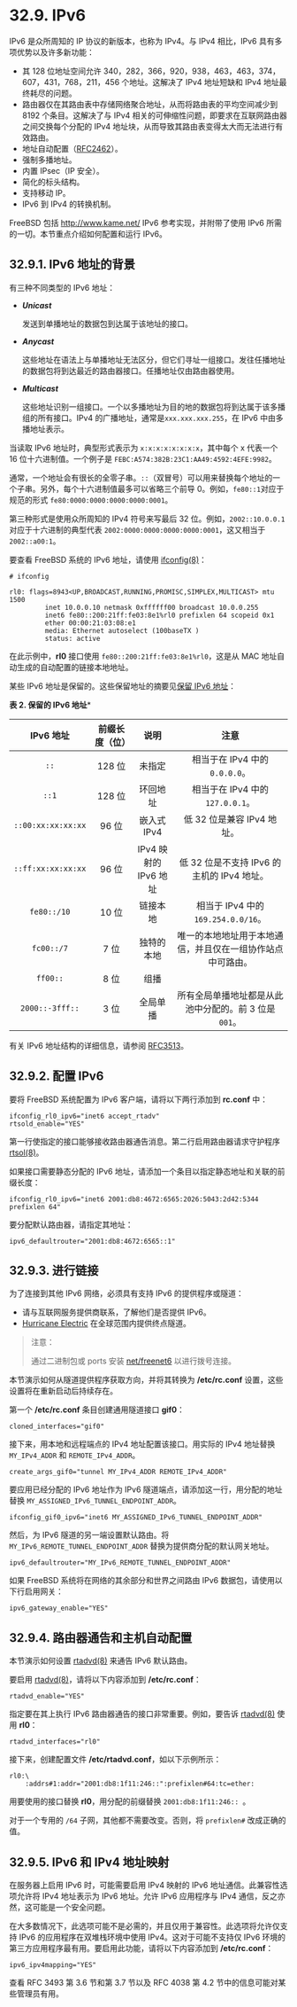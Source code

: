 # 32.9. IPv6

IPv6 是众所周知的 IP 协议的新版本，也称为 IPv4。与 IPv4 相比，IPv6 具有多项优势以及许多新功能：

- 其 128 位地址空间允许 340，282，366，920，938，463，463，374，607，431，768，211，456 个地址。这解决了 IPv4 地址短缺和 IPv4 地址最终耗尽的问题。
- 路由器仅在其路由表中存储网络聚合地址，从而将路由表的平均空间减少到 8192 个条目。这解决了与 IPv4 相关的可伸缩性问题，即要求在互联网路由器之间交换每个分配的 IPv4 地址块，从而导致其路由表变得太大而无法进行有效路由。
- 地址自动配置（[RFC2462](http://www.ietf.org/rfc/rfc2462.txt)）。
- 强制多播地址。
- 内置 IPsec（IP 安全）。
- 简化的标头结构。
- 支持移动 IP。
- IPv6 到 IPv4 的转换机制。

FreeBSD 包括 <http://www.kame.net/> IPv6 参考实现，并附带了使用 IPv6 所需的一切。本节重点介绍如何配置和运行 IPv6。

## 32.9.1. IPv6 地址的背景

有三种不同类型的 IPv6 地址：

- ***Unicast***

  发送到单播地址的数据包到达属于该地址的接口。

- ***Anycast***

  这些地址在语法上与单播地址无法区分，但它们寻址一组接口。发往任播地址的数据包将到达最近的路由器接口。任播地址仅由路由器使用。

- ***Multicast***

  这些地址识别一组接口。一个以多播地址为目的地的数据包将到达属于该多播组的所有接口。IPv4 的广播地址，通常是`xxx.xxx.xxx.255`，在 IPv6 中由多播地址表示。

当读取 IPv6 地址时，典型形式表示为 `x:x:x:x:x:x:x:x`，其中每个 x 代表一个 16 位十六进制值。一个例子是 `FEBC:A574:382B:23C1:AA49:4592:4EFE:9982`。

通常，一个地址会有很长的全零子串。`::`（双冒号）可以用来替换每个地址的一个子串。另外，每个十六进制值最多可以省略三个前导 0。例如，`fe80::1`对应于规范的形式 `fe80:0000:0000:0000:0000:0001`。

第三种形式是使用众所周知的 IPv4 符号来写最后 32 位。例如，`2002::10.0.0.1` 对应于十六进制的典型代表 `2002:0000:0000:0000:0000:0001`，这又相当于 `2002::a00:1`。

要查看 FreeBSD 系统的 IPv6 地址，请使用 [ifconfig(8)](https://www.freebsd.org/cgi/man.cgi?query=ifconfig&sektion=8&format=html)：

```
# ifconfig
```

```
rl0: flags=8943<UP,BROADCAST,RUNNING,PROMISC,SIMPLEX,MULTICAST> mtu 1500
         inet 10.0.0.10 netmask 0xffffff00 broadcast 10.0.0.255
         inet6 fe80::200:21ff:fe03:8e1%rl0 prefixlen 64 scopeid 0x1
         ether 00:00:21:03:08:e1
         media: Ethernet autoselect (100baseTX )
         status: active
```

在此示例中，**rl0** 接口使用 `fe80::200:21ff:fe03:8e1%rl0`，这是从 MAC 地址自动生成的自动配置的链接本地地址。

某些 IPv6 地址是保留的。这些保留地址的摘要见[保留 IPv6 地址](https://docs.freebsd.org/en/books/handbook/advanced-networking/#reservedip6)：

**表 2. 保留的 IPv6 地址***

| IPv6 地址          | 前缀长度（位）| 说明                  | 注意                                                       |
| :---------------: | :------------: | :-----------------: | :------------: |
| `::`               | 128 位         | 未指定                | 相当于在 IPv4 中的 `0.0.0.0`。                               |
| `::1`              | 128 位         | 环回地址              | 相当于在 IPv4 中的 `127.0.0.1`。                             |
| `::00:xx:xx:xx:xx` | 96 位          | 嵌入式 IPv4           | 低 32 位是兼容 IPv4 地址。                         |
| `::ff:xx:xx:xx:xx` | 96 位          | IPv4 映射的 IPv6 地址 | 低 32 位是不支持 IPv6 的主机的 IPv4 地址。           |
| `fe80::/10`        | 10 位          | 链接本地              | 相当于 IPv4 中的 `169.254.0.0/16`。                        |
| `fc00::/7`         | 7 位           | 独特的本地            | 唯一的本地地址用于本地通信，并且仅在一组协作站点中可路由。|
| `ff00::`           | 8 位           | 组播                 |                                                            |
| `2000::-3fff::`    | 3 位           | 全局单播              | 所有全局单播地址都是从此池中分配的。前 3 位是 `001`。     |

有关 IPv6 地址结构的详细信息，请参阅 [RFC3513](http://www.ietf.org/rfc/rfc3513.txt)。

## 32.9.2. 配置 IPv6

要将 FreeBSD 系统配置为 IPv6 客户端，请将以下两行添加到 **rc.conf** 中：

```
ifconfig_rl0_ipv6="inet6 accept_rtadv"
rtsold_enable="YES"
```

第一行使指定的接口能够接收路由器通告消息。第二行启用路由器请求守护程序 [rtsol(8)](https://www.freebsd.org/cgi/man.cgi?query=rtsol&sektion=8&format=html)。

如果接口需要静态分配的 IPv6 地址，请添加一个条目以指定静态地址和关联的前缀长度：

```
ifconfig_rl0_ipv6="inet6 2001:db8:4672:6565:2026:5043:2d42:5344 prefixlen 64"
```

要分配默认路由器，请指定其地址：

```
ipv6_defaultrouter="2001:db8:4672:6565::1"
```

## 32.9.3. 进行链接

为了连接到其他 IPv6 网络，必须具有支持 IPv6 的提供程序或隧道：

- 请与互联网服务提供商联系，了解他们是否提供 IPv6。
- [Hurricane Electric](http://www.tunnelbroker.net/) 在全球范围内提供终点隧道。

>注意：                         
>
>通过二进制包或 ports 安装 [net/freenet6](https://cgit.freebsd.org/ports/tree/net/freenet6/pkg-descr) 以进行拨号连接。

本节演示如何从隧道提供程序获取方向，并将其转换为 **/etc/rc.conf** 设置，这些设置将在重新启动后持续存在。

第一个 **/etc/rc.conf** 条目创建通用隧道接口 **gif0**：

```
cloned_interfaces="gif0"
```

接下来，用本地和远程端点的 IPv4 地址配置该接口。用实际的 IPv4 地址替换 `MY_IPv4_ADDR` 和 `REMOTE_IPv4_ADDR`。

```
create_args_gif0="tunnel MY_IPv4_ADDR REMOTE_IPv4_ADDR"
```

要应用已经分配的 IPv6 地址作为 IPv6 隧道端点，请添加这一行，用分配的地址替换 `MY_ASSIGNED_IPv6_TUNNEL_ENDPOINT_ADDR`。

```
ifconfig_gif0_ipv6="inet6 MY_ASSIGNED_IPv6_TUNNEL_ENDPOINT_ADDR"
```

然后，为 IPv6 隧道的另一端设置默认路由。将 `MY_IPv6_REMOTE_TUNNEL_ENDPOINT_ADDR` 替换为提供商分配的默认网关地址。

```
ipv6_defaultrouter="MY_IPv6_REMOTE_TUNNEL_ENDPOINT_ADDR"
```

如果 FreeBSD 系统将在网络的其余部分和世界之间路由 IPv6 数据包，请使用以下行启用网关：

```
ipv6_gateway_enable="YES"
```

## 32.9.4. 路由器通告和主机自动配置

本节演示如何设置 [rtadvd(8)](https://www.freebsd.org/cgi/man.cgi?query=rtadvd&sektion=8&format=html) 来通告 IPv6 默认路由。

要启用 [rtadvd(8)](https://www.freebsd.org/cgi/man.cgi?query=rtadvd&sektion=8&format=html)，请将以下内容添加到 **/etc/rc.conf**：

```
rtadvd_enable="YES"
```

指定要在其上执行 IPv6 路由器通告的接口非常重要。例如，要告诉 [rtadvd(8)](https://www.freebsd.org/cgi/man.cgi?query=rtadvd&sektion=8&format=html) 使用 **rl0**：

```
rtadvd_interfaces="rl0"
```

接下来，创建配置文件 **/etc/rtadvd.conf**，如以下示例所示：

```
rl0:\
	:addrs#1:addr="2001:db8:1f11:246::":prefixlen#64:tc=ether:
```

用要使用的接口替换 **rl0**，用分配的前缀替换 `2001:db8:1f11:246:: `。

对于一个专用的 `/64` 子网，其他都不需要改变。否则，将 `prefixlen#` 改成正确的值。

## 32.9.5. IPv6 和 IPv4 地址映射

在服务器上启用 IPv6 时，可能需要启用 IPv4 映射的 IPv6 地址通信。此兼容性选项允许将 IPv4 地址表示为 IPv6 地址。允许 IPv6 应用程序与 IPv4 通信，反之亦然，这可能是一个安全问题。

在大多数情况下，此选项可能不是必需的，并且仅用于兼容性。此选项将允许仅支持 IPv6 的应用程序在双堆栈环境中使用 IPv4。这对于可能不支持仅 IPv6 环境的第三方应用程序最有用。要启用此功能，请将以下内容添加到 **/etc/rc.conf**：

```
ipv6_ipv4mapping="YES"
```

查看 RFC 3493 第 3.6 节和第 3.7 节以及 RFC 4038 第 4.2 节中的信息可能对某些管理员有用。
